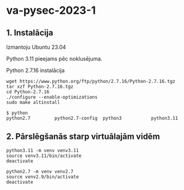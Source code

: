 # va-pysec-2023-1

## 1. Instalācija

Izmantoju Ubuntu 23.04

Python 3.11 pieejams pēc noklusējuma.

Python 2.7.16 instalācija 

```shell
wget https://www.python.org/ftp/python/2.7.16/Python-2.7.16.tgz
tar xzf Python-2.7.16.tgz
cd Python-2.7.16
./configure --enable-optimizations
sudo make altinstall

$ python
python2.7         python2.7-config  python3           python3.11
```

## 2. Pārslēgšanās starp virtuālajām vidēm

```shell
python3.11 -m venv venv3.11
source venv3.11/bin/activate
deactivate

python2.7 -m venv venv2.7
source venv2.9/bin/activate
deactivate
```
